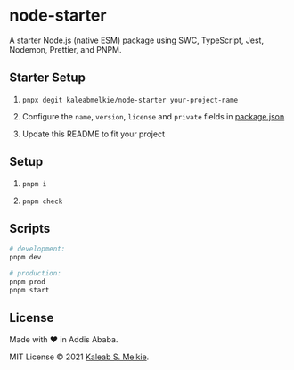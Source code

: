 # node-starter

A starter Node.js (native ESM) package using SWC, TypeScript, Jest, Nodemon, Prettier, and PNPM.

## Starter Setup

1. `pnpx degit kaleabmelkie/node-starter your-project-name`

2. Configure the `name`, `version`, `license` and `private` fields in [package.json](package.json)

3. Update this README to fit your project

## Setup

1. `pnpm i`

2. `pnpm check`

## Scripts

```bash
# development:
pnpm dev

# production:
pnpm prod
pnpm start
```

## License

Made with &hearts; in Addis Ababa.

MIT License &copy; 2021 [Kaleab S. Melkie](https://kaleabmelkie.com/).
